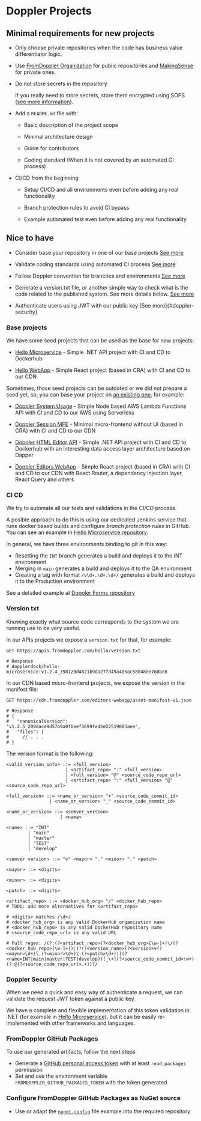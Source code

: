 # Doppler Projects

## Minimal requirements for new projects

- Only choose private repositories when the code has business value differentiator logic.

- Use [FromDoppler Organization](https://github.com/FromDoppler/) for public repositories and [MakingSense](https://github.com/MakingSense) for private ones.

- Do not store secrets in the repository

  If you really need to store secrets, store them encrypted using SOPS ([see more information](https://github.com/MakingSense/doppler-swarm#secrets)).

- Add a `README.md` file with:

  - Basic description of the project scope

  - Minimal architecture design

  - Guide for contributors

  - Coding standard (When it is not covered by an automated CI process)

- CI/CD from the beginning

  - Setup CI/CD and all environments even before adding any real functionality

  - Branch protection rules to avoid CI bypass

  - Example automated test even before adding any real functionality

## Nice to have

- Consider base your repository in one of our base projects [See more](#base-projects)

- Validate coding standards using automated CI process [See more](#ci-cd)

- Follow Doppler convention for branches and environments [See more](#ci-cd)

- Generate a version.txt file, or another simple way to check what is the code related to the published system. See more details below. [See more](#version-txt)

- Authenticate users using JWT with our public key [See more]{#doppler-security}

### Base projects

We have some seed projects that can be used as the base for new projects:

- [Hello Microservice](https://github.com/FromDoppler/hello-microservice) - Simple .NET API project with CI and CD to Dockerhub

- [Hello WebApp](https://github.com/FromDoppler/hello-webapp/) - Simple React project (based in CRA) with CI and CD to our CDN

Sometimes, those seed projects can be outdated or we did not prepare a seed yet, so, you can base your project on [an existing one](https://github.com/orgs/FromDoppler/repositories?q=&type=all&language=&sort=), for example:

- [Doppler System Usage](https://github.com/FromDoppler/doppler-system-usage) - Simple Node based AWS Lambda Functions API with CI and CD to our AWS using Serverless

- [Doppler Session MFE](https://github.com/FromDoppler/doppler-session-mfe) - Minimal micro-frontend without UI (based in CRA) with CI and CD to our CDN

- [Doppler HTML Editor API](https://github.com/FromDoppler/doppler-html-editor-api) - Simple .NET API project with CI and CD to Dockerhub with an interesting data access layer architecture based on Dapper

- [Doppler Editors WebApp](https://github.com/FromDoppler/doppler-editors-webapp) - Simple React project (based in CRA) with CI and CD to our CDN with React Router, a dependency injection layer, React Query and others

### CI CD

We try to automate all our tests and validations in the CI/CD process.

A posible approach to do this is using our dedicated Jenkins service that runs docker based builds and configure _branch protection rules_ in GitHub. You can see an example in [Hello Microservice repository](https://github.com/FromDoppler/hello-microservice#hello-microservice).

In general, we have three environments binding to git in this way:

- Resetting the `INT` branch generates a build and deploys it to the INT environment
- Merging in `main` generates a build and deploys it to the QA environment
- Creating a tag with format `/v\d+.\d+.\d+/` generates a build and deploys it to the Production environment

See a detailed example at [Doppler Forms repository](https://github.com/MakingSense/doppler-forms/blob/master/README.md#continuous-deployment-to-test-and-production-environments)

### Version txt

Knowing exactly what source code corresponds to the system we are running use to be very useful.

In our APIs projects we expose a `version.txt` for that, for example:

```http
GET https://apis.fromdoppler.com/hello/version.txt

# Response
# dopplerdock/hello-microservice:v1.2.4_398120d4821b9da27fd49a485ac58048ee768be8
```

In our CDN based micro-frontend projects, we expose the version in the manifest file:

```http
GET https://cdn.fromdoppler.com/editors-webapp/asset-manifest-v1.json

# Response
# {
#   "canonicalVersion": "v1.2.5_209dace9d57b9a0f6eef5699fe42e22519083aee",
#   "files": {
#     // . . .
# }
```

The version format is the following:

```bnf
<valid_version_info> ::= <full_version>
                      | <artifact_repo> ":" <full_version>
                      | <full_version> "@" <source_code_repo_url>
                      | <artifact_repo> ":" <full_version> "@" <source_code_repo_url>

<full_version> ::= <name_or_version> "+" <source_code_commit_id>
                | <name_or_version> "_" <source_code_commit_id>

<name_or_version> ::= <semver_version>
                    | <name>

<name> ::= "INT"
        | "main"
        | "master"
        | "TEST"
        | "develop"

<semver version> ::= "v" <mayor> "." <minor> "." <patch>

<mayor> ::= <digits>

<minor> ::= <digits>

<patch> ::= <digits>

<artifact_repo> ::= <docker_hub_org> "/" <docker_hub_repo>
# TODO: add more alternatives for <artifact_repo>

# <digits> matches /\d+/
# <docker_hub_org> is any valid DockerHub organization name
# <docker_hub_repo> is any valid DockerHub repository name
# <source_code_repo_url> is any valid URL

# Full regex: /(?:(?<artifact_repo>(?<docker_hub_org>[\w-]+)\/(?<docker_hub_repo>[\w-]+)):)?(?<version_name>(?<version>v(?<mayor>\d+)\.(?<minor>\d+)\.(?<patch>\d+))|(?<name>INT|main|master|TEST|develop))[_\+](?<source_code_commit_id>\w+)(?:@(?<source_code_repo_url>.+))?/
```

### Doppler Security

When we need a quick and easy way of authenticate a request, we can validate the request JWT token against a public key.

We have a complete and flexible implementation of this token validation in .NET (for example in [Hello Microservice](https://github.com/FromDoppler/hello-microservice/pull/12)),
but it can be easily re-implemented with other frameworks and languages.

### FromDoppler GitHub Packages

To use our generated artifacts, follow the next steps

- Generate a [GitHub personal access token](https://github.com/settings/tokens/new) with at least `read:packages` permission
- Set and use the environment variable `FROMDOPPLER_GITHUB_PACKAGES_TOKEN` with the token generated

### Configure FromDoppler GitHub Packages as NuGet source

- Use or adapt the [`nuget.config`](https://github.com/FromDoppler/.github/blob/main/dotnet-examples/nuget.config) file example into the required repository
